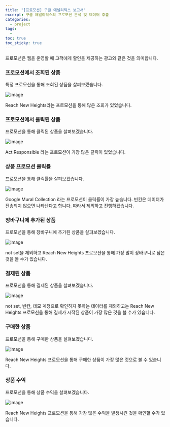 ```yaml
---
title: "[프로모션] 구글 애널리틱스 보고서"
excerpt: 구글 애널리틱스의 프로모션 분석 및 데이터 추출
categories:
  - project
tags:
  - 
toc: true
toc_sticky: true
---
```


프로모션은 웹을 운영할 때 고객에게 할인을 제공하는 광고와 같은 것을 의미합니다.

### 프로모션에서 조회된 상품

특정 프로모션을 통해 조회된 상품을 살펴보겠습니다.   

![image](https://github.com/wbin0718/google_analytics_dashboard/assets/104637982/422eb785-efb2-4a2d-b6bc-5c377b4f0ba2)

Reach New Heights라는 프로모션을 통해 많은 조회가 있었습니다.

### 프로모션에서 클릭된 상품

프로모션을 통해 클릭된 상품을 살펴보겠습니다.   

![image](https://github.com/wbin0718/google_analytics_dashboard/assets/104637982/31a91a3e-1320-4a9e-bc10-9e069863f835)

Act Responsible 라는 프로모션이 가장 많은 클릭이 있었습니다.

### 상품 프로모션 클릭률

프로모션을 통해 클릭률을 살펴보겠습니다.   

![image](https://github.com/wbin0718/google_analytics_dashboard/assets/104637982/13069076-0402-4241-99cb-731be4597971)

Google Mural Collection 라는 프로모션이 클릭률이 가장 높습니다. 빈칸은 데이터가 전송되지 않으면 나타난다고 합니다. 따라서 제외하고 진행하겠습니다.

### 장바구니에 추가된 상품

프로모션을 통해 장바구니에 추가된 상품을 살펴보겠습니다.   

![image](https://github.com/wbin0718/google_analytics_dashboard/assets/104637982/6805c5ee-d65c-4316-ac18-298dcae36dfe)

not set을 제외하고 Reach New Heights 프로모션을 통해 가장 많이 장바구니로 담은 것을 볼 수가 있습니다.

### 결제된 상품

프로모션을 통해 결제된 상품을 살펴보겠습니다.   

![image](https://github.com/wbin0718/google_analytics_dashboard/assets/104637982/b2a07856-4d60-4765-b3b2-4dcb95815d17)

not set, 빈칸, 데모 계정으로 확인하지 못하는 데이터를 제외하고는 Reach New Heights 프로모션을 통해 결제가 시작된 상품이 가장 많은 것을 볼 수가 있습니다.   

### 구매한 상품

프로모션을 통해 구매한 상품을 살펴보겠습니다.   

![image](https://github.com/wbin0718/google_analytics_dashboard/assets/104637982/e37ea7e5-ee62-48b2-9bdb-10b06be4c6b0)

Reach New Heights 프로모션을 통해 구매한 상품이 가장 많은 것으로 볼 수 있습니다.   

### 상품 수익

프로모션을 통해 상품 수익을 살펴보겠습니다.   

![image](https://github.com/wbin0718/google_analytics_dashboard/assets/104637982/f4794d18-8c75-4183-8201-95880afd0959)

Reach New Heights 프로모션을 통해 가장 많은 수익을 발생시킨 것을 확인할 수가 있습니다.

